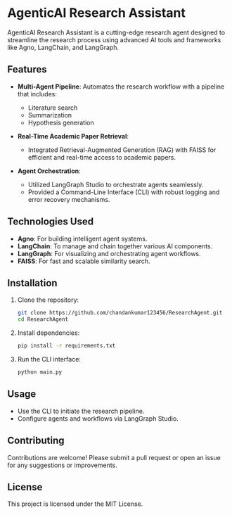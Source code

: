 # AgenticAI Research Assistant  

AgenticAI Research Assistant is a cutting-edge research agent designed to streamline the research process using advanced AI tools and frameworks like Agno, LangChain, and LangGraph.  

## Features  

- **Multi-Agent Pipeline**: Automates the research workflow with a pipeline that includes:  
    - Literature search  
    - Summarization  
    - Hypothesis generation  

- **Real-Time Academic Paper Retrieval**:  
    - Integrated Retrieval-Augmented Generation (RAG) with FAISS for efficient and real-time access to academic papers.  

- **Agent Orchestration**:  
    - Utilized LangGraph Studio to orchestrate agents seamlessly.  
    - Provided a Command-Line Interface (CLI) with robust logging and error recovery mechanisms.  

## Technologies Used  

- **Agno**: For building intelligent agent systems.  
- **LangChain**: To manage and chain together various AI components.  
- **LangGraph**: For visualizing and orchestrating agent workflows.  
- **FAISS**: For fast and scalable similarity search.  

## Installation  

1. Clone the repository:  
     ```bash  
     git clone https://github.com/chandankumar123456/ResearchAgent.git  
     cd ResearchAgent  
     ```  

2. Install dependencies:  
     ```bash  
     pip install -r requirements.txt  
     ```  

3. Run the CLI interface:  
     ```bash  
     python main.py  
     ```  

## Usage  

- Use the CLI to initiate the research pipeline.  
- Configure agents and workflows via LangGraph Studio.  

## Contributing  

Contributions are welcome! Please submit a pull request or open an issue for any suggestions or improvements.  

## License  

This project is licensed under the MIT License.  
